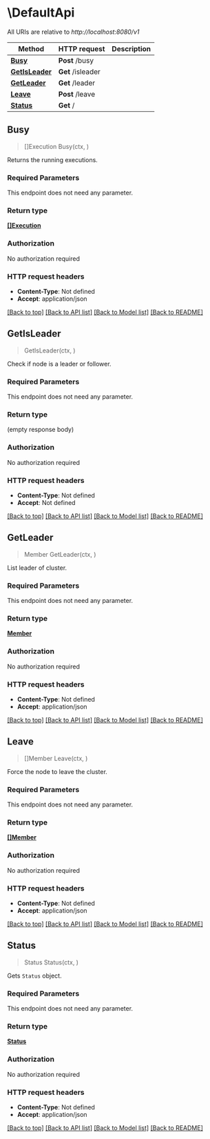 # \DefaultApi

All URIs are relative to *http://localhost:8080/v1*

Method | HTTP request | Description
------------- | ------------- | -------------
[**Busy**](DefaultApi.md#Busy) | **Post** /busy | 
[**GetIsLeader**](DefaultApi.md#GetIsLeader) | **Get** /isleader | 
[**GetLeader**](DefaultApi.md#GetLeader) | **Get** /leader | 
[**Leave**](DefaultApi.md#Leave) | **Post** /leave | 
[**Status**](DefaultApi.md#Status) | **Get** / | 



## Busy

> []Execution Busy(ctx, )


Returns the running executions. 

### Required Parameters

This endpoint does not need any parameter.

### Return type

[**[]Execution**](execution.md)

### Authorization

No authorization required

### HTTP request headers

- **Content-Type**: Not defined
- **Accept**: application/json

[[Back to top]](#) [[Back to API list]](../README.md#documentation-for-api-endpoints)
[[Back to Model list]](../README.md#documentation-for-models)
[[Back to README]](../README.md)


## GetIsLeader

> GetIsLeader(ctx, )


Check if node is a leader or follower. 

### Required Parameters

This endpoint does not need any parameter.

### Return type

 (empty response body)

### Authorization

No authorization required

### HTTP request headers

- **Content-Type**: Not defined
- **Accept**: Not defined

[[Back to top]](#) [[Back to API list]](../README.md#documentation-for-api-endpoints)
[[Back to Model list]](../README.md#documentation-for-models)
[[Back to README]](../README.md)


## GetLeader

> Member GetLeader(ctx, )


List leader of cluster. 

### Required Parameters

This endpoint does not need any parameter.

### Return type

[**Member**](member.md)

### Authorization

No authorization required

### HTTP request headers

- **Content-Type**: Not defined
- **Accept**: application/json

[[Back to top]](#) [[Back to API list]](../README.md#documentation-for-api-endpoints)
[[Back to Model list]](../README.md#documentation-for-models)
[[Back to README]](../README.md)


## Leave

> []Member Leave(ctx, )


Force the node to leave the cluster. 

### Required Parameters

This endpoint does not need any parameter.

### Return type

[**[]Member**](member.md)

### Authorization

No authorization required

### HTTP request headers

- **Content-Type**: Not defined
- **Accept**: application/json

[[Back to top]](#) [[Back to API list]](../README.md#documentation-for-api-endpoints)
[[Back to Model list]](../README.md#documentation-for-models)
[[Back to README]](../README.md)


## Status

> Status Status(ctx, )


Gets `Status` object. 

### Required Parameters

This endpoint does not need any parameter.

### Return type

[**Status**](status.md)

### Authorization

No authorization required

### HTTP request headers

- **Content-Type**: Not defined
- **Accept**: application/json

[[Back to top]](#) [[Back to API list]](../README.md#documentation-for-api-endpoints)
[[Back to Model list]](../README.md#documentation-for-models)
[[Back to README]](../README.md)

